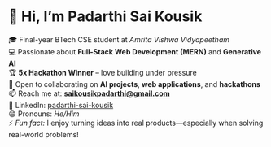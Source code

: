 # 👋 Hi, I’m **Padarthi Sai Kousik**

🎓 Final-year BTech CSE student at *Amrita Vishwa Vidyapeetham*  
💻 Passionate about **Full-Stack Web Development (MERN)** and **Generative AI**  
🏆 **5x Hackathon Winner** – love building under pressure  
🤝 Open to collaborating on **AI projects**, **web applications**, and **hackathons**  
📫 Reach me at: **saikousikpadarthi@gmail.com**  
🔗 LinkedIn: [padarthi-sai-kousik](https://www.linkedin.com/in/padarthi-sai-kousik)  
😄 Pronouns: *He/Him*  
⚡ *Fun fact:* I enjoy turning ideas into real products—especially when solving real-world problems!
